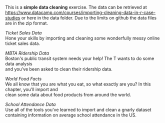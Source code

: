 
This is a __simple data cleaning__ exercise. The data can be retrieved at https://www.datacamp.com/courses/importing-cleaning-data-in-r-case-studies or here in the data folder. Due to the limits on github the data files are in the zip format.

*Ticket Sales Data*  
	Hone your skills by importing and cleaning some wonderfully messy online ticket sales data.   

*MBTA Ridership Data*  
	Boston's public transit system needs your help! The T wants to do some data analysis  
	and you've been asked to clean their ridership data.   
  
*World Food Facts*  
	We all know that you are what you eat, so what exactly are you? In this chapter, you'll import and  
	clean some data about food products from around the world.  

*School Attendance Data*  
	Use all of the tools you've learned to import and clean a gnarly dataset  
	containing information on average school attendance in the US.  
